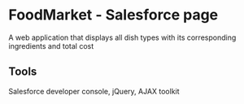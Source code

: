 # FoodMarket - Salesforce page
A web application that displays all dish types with its corresponding ingredients and total cost

## Tools
Salesforce developer console, jQuery, AJAX toolkit
